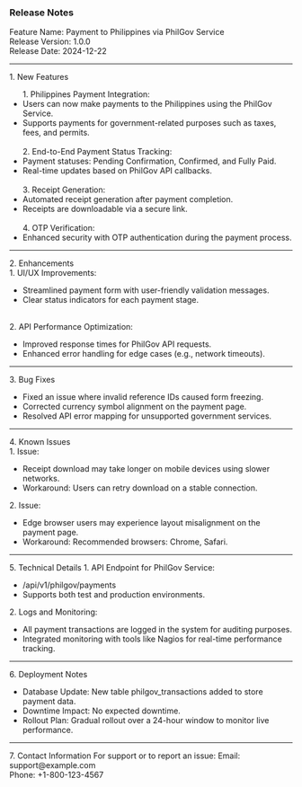 <h3>Release Notes</h3>

Feature Name: Payment to Philippines via PhilGov Service<br>
Release Version: 1.0.0<br>
Release Date: 2024-12-22
<hr>
1. New Features
<ul>
    1. Philippines Payment Integration:
        <li>Users can now make payments to the Philippines using the PhilGov Service.</li>
        <li>Supports payments for government-related purposes such as taxes, fees, and permits.</li>
  <br>
  2. End-to-End Payment Status Tracking:
        <li>Payment statuses: Pending Confirmation, Confirmed, and Fully Paid.</li>
        <li>Real-time updates based on PhilGov API callbacks.</li>
  <br>
  3. Receipt Generation:
        <li>Automated receipt generation after payment completion.</li>
        <li>Receipts are downloadable via a secure link.</li>
  <br>
  4. OTP Verification:
        <li>Enhanced security with OTP authentication during the payment process.</li>
  </ul>
  <hr>
2. Enhancements<br>
    1. UI/UX Improvements:
        <ul>
            <li>Streamlined payment form with user-friendly validation messages.</li>
            <li>Clear status indicators for each payment stage.</li>
        </ul>
    <br>
    2. API Performance Optimization:
        <ul>
            <li>Improved response times for PhilGov API requests.</li>
            <li>Enhanced error handling for edge cases (e.g., network timeouts).</li>
        </ul>
<hr>
3. Bug Fixes
<ul>
    <li>Fixed an issue where invalid reference IDs caused form freezing.</li>
    <li>Corrected currency symbol alignment on the payment page.</li>
    <li>Resolved API error mapping for unsupported government services.</li>
</ul>
<hr>
4. Known Issues<br>
    1. Issue: 
        <ul><li>Receipt download may take longer on mobile devices using slower networks.</li>
        <li>Workaround: Users can retry download on a stable connection.</li></ul>
    2. Issue: <ul><li>Edge browser users may experience layout misalignment on the payment page.</li>
        <li>Workaround: Recommended browsers: Chrome, Safari.</li></ul>
<hr>
5. Technical Details
    1. API Endpoint for PhilGov Service:
        <ul><li>/api/v1/philgov/payments</li>
        <li>Supports both test and production environments.</li></ul>
    2. Logs and Monitoring:
        <ul>
        <li>All payment transactions are logged in the system for auditing purposes.</li>
        <li>Integrated monitoring with tools like Nagios for real-time performance tracking.</li></ul>
<hr>
6. Deployment Notes
<ul>
    <li>Database Update: New table philgov_transactions added to store payment data.</li>
    <li>Downtime Impact: No expected downtime.</li> 
    <li>Rollout Plan: Gradual rollout over a 24-hour window to monitor live performance.</li>
</ul>
<hr>
7. Contact Information
For support or to report an issue:
Email: support@example.com<br>
Phone: +1-800-123-4567
